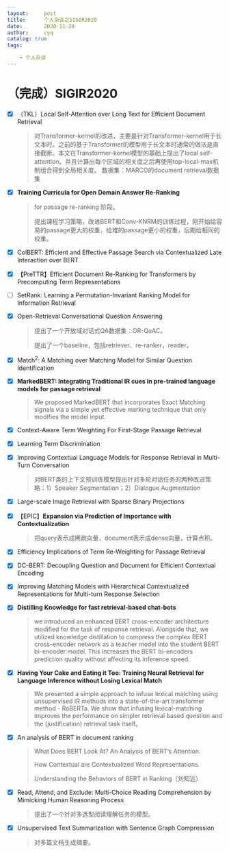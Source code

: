 ```yaml
---
layout:     post
title:      个人杂谈之SIGIR2020
date:       2020-11-29
author:     cyq
catalog: true
tags:

    - 个人杂谈
---
```




# （完成）SIGIR2020

- [x] （TKL）Local Self-Attention over Long Text for Efficient Document Retrieval

  > 对Transformer-kernel的改进，主要是针对Transformer-kernel用于长文本时。之前的基于Transformer的模型用于长文本时通常的做法是直接截断。本文在Transformer-kernel模型的基础上提出了local self-attention。并且计算出每个区域的相关度之后再使用top-local-max机制组合得到全局相关度。
  > 数据集：MARCO的document retrieval数据集

- [x] **Training Curricula for Open Domain Answer Re-Ranking**

  > for passage re-ranking 阶段。
  >
  > 提出课程学习策略，改进BERT和Conv-KNRM的训练过程，刚开始给容易的passage更大的权重，给难的passage更小的权重，后期给相同的权重。

- [x] ColBERT: Efficient and Effective Passage Search via Contextualized Late Interaction over BERT

- [x] 【PreTTR】Efficient Document Re-Ranking for Transformers by Precomputing Term Representations

- [ ] SetRank: Learning a Permutation-Invariant Ranking Model for Information Retrieval

- [x] Open-Retrieval Conversational Question Answering

  > 提出了一个开放域对话式QA数据集：OR-QuAC。
  >
  > 提出了一个baseline，包括retriever、re-ranker，reader。

- [x] Match$^2$: A Matching over Matching Model for Similar Question Identification

- [x] **MarkedBERT: Integrating Traditional IR cues in pre-trained language models for passage retrieval**

  > We proposed MarkedBERT that incorporates Exact Matching signals via a simple yet effective marking technique that only modifies the model input. 

- [x] Context-Aware Term Weighting For First-Stage Passage Retrieval

- [x] Learning Term Discrimination

- [x] Improving Contextual Language Models for Response Retrieval in Multi-Turn Conversation

  > 对BERT类的上下文预训练模型提出针对多轮对话任务的两种改进策略：1）Speaker Segmentation；2）Dialogue Augmentation

- [x] Large-scale Image Retrieval with Sparse Binary Projections

- [x] 【EPIC】**Expansion via Prediction of Importance with Contextualization**

  > 把query表示成稀疏向量，document表示成dense向量，计算点积。

- [x] Efficiency Implications of Term Re-Weighting for Passage Retrieval

- [x] DC-BERT: Decoupling Question and Document for Efficient Contextual Encoding

- [x] Improving Matching Models with Hierarchical Contextualized Representations for Multi-turn Response Selection

- [x] **Distilling Knowledge for fast retrieval-based chat-bots**

  > we introduced an enhanced BERT cross-encoder architecture modiﬁed for the task of response retrieval. Alongside that, we utilized knowledge distillation to compress the complex BERT cross-encoder network as a teacher model into the student BERT bi-encoder model. This increases the BERT bi-encoders prediction quality without aﬀecting its inference speed.

- [x] **Having Your Cake and Eating it Too: Training Neural Retrieval for Language Inference without Losing Lexical Match**

  > We presented a simple approach to infuse lexical matching using unsupervised IR methods into a state-of-the-art transformer method - RoBERTa. We show that infusing lexical-matching improves the performance on simpler retrieval based question and the (justification) retrieval task itself。

- [x] An analysis of BERT in document ranking

  > What Does BERT Look At? An Analysis of BERT’s Attention.
  >
  > How Contextual are Contextualized Word Representations.
  >
  > Understanding the Behaviors of BERT in Ranking（刘知远）

- [x] Read, Attend, and Exclude:  Multi-Choice Reading Comprehension by Mimicking Human Reasoning Process

  > 提出了一个针对多选型阅读理解任务的模型。

- [x] Unsupervised Text Summarization with Sentence Graph Compression

  > 对多篇文档生成摘要。



